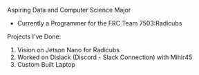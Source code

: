 Aspiring Data and Computer Science Major
 - Currently a Programmer for the FRC Team 7503:Radicubs

Projects I've Done:
1. Vision on Jetson Nano for Radicubs
2. Worked on Dislack (Discord - Slack Connection) with Mihir45
3. Custom Built Laptop

